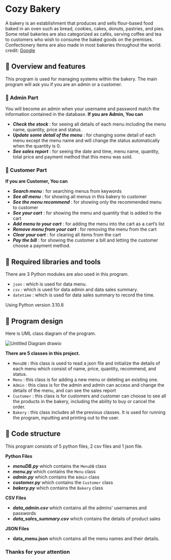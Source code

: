 ﻿# Cozy Bakery
A bakery is an establishment that produces and sells flour-based food baked in an oven such as bread, cookies, cakes, donuts, pastries, and pies. Some retail bakeries are also categorized as cafés, serving coffee and tea to customers who wish to consume the baked goods on the premises. Confectionery items are also made in most bakeries throughout the world.
credit: [Google](https://en.wikipedia.org/wiki/Bakery)

## 🍰 Overview and features
This program is used for managing systems within the bakery. The main program will ask you if you are an admin or a customer.
### 🥨 Admin Part
You will become an admin when your username and password match the information contained in the database.
**If you are Admin, You can**
* **_Check the stock_** : for seeing all details of each menu including the menu name, quantity, price and status.
* **_Update some detail of the menu_** : for changing some detail of each menu except the menu name and will change the status automatically when the quantity is 0.
* **_See sales report_** : for seeing the date and time, menu name, quantity, total price and payment method that this menu was sold.

### 🥨 Customer Part
**If you are Customer, You can**
* **_Search menu_** : for searching menus from keywords
* **_See all menu_** : for showing all menus in this bakery to customer
* **_See the menu recommend_** : for showing only the recommended menu to customer
* **_See your cart_** : for showing the menu and quantity that is added to the cart
* **_Add menu to your cart_** : for adding the menu into the cart as a cart’s list
* **_Remove menu from your cart_** : for removing the menu from the cart
* **_Clear your cart_** : for clearing all items from the cart
* **_Pay the bill_** : for showing the customer a bill and letting the customer choose a payment method.

## 🍰 Required libraries and tools
There are 3 Python modules are also used in this program.
* ```json``` : which is used for data menu.
* ```csv``` : which is used for data admin and data sales summary.
* ```datetime``` : which is used for data sales summary to record the time.

Using Python version 3.10.8

## 🍰 Program design
Here is UML class diagram of the program.

![Untitled Diagram drawio](https://user-images.githubusercontent.com/112929023/206861973-9163c87b-6ae7-4dd1-97b7-9a9d59c7cd9b.png)

**There are 5 classes in this project.**
* ```MenuDB``` : this class is used to read a json file and initialize the details of each menu which consist of name, price, quantity, recommend, and status.
* ```Menu``` : this class is for adding a new menu or deleting an existing one.
* ```Admin``` : this class is for the admin and admin can access and change the details of the menu, and can see the sales report
* ```Customer``` : this class is for customers and customer can choose to see all the products in the bakery, including the ability to buy or cancel the order.
* ```Bakery``` : this class includes all the previous classes. It is used for running the program, inputting and printing out to the user.

## 🍰 Code structure
This program consists of 5 python files, 2 csv files and 1 json file.

**Python Files**
* **_menuDB.py_** which contains the ```MenuDB``` class
* **_menu.py_** which contains the ```Menu``` class
* **_admin.py_** which contains the ```Admin``` class
* **_customer.py_** which contains the ```Customer``` class
* **_bakery.py_** which contains the ```Bakery``` class

**CSV Files**
* **_data_admin.csv_** which contains all the admins' usernames and passwords
* **_data_sales_summary.csv_** which contains the details of product sales

**JSON Files**
* **data_menu.json** which contains all the menu names and their details.



### Thanks for your attention
